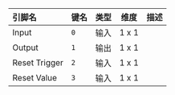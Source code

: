 <!--
DO NOT EDIT THIS FILE DIRECTLY.
This file is generated by tools/comp-docs.js.
All changes will be overwritten by regeneration.
-->

<slot class="model-pins">

| 引脚名 | 键名 | 类型 | 维度 | 描述 |
|:------ |:---- |:----:|:----:|:---- |
| Input | `0` | 输入 | 1 x 1 |  |
| Output | `1` | 输出 | 1 x 1 |  |
| Reset Trigger | `2` | 输入 | 1 x 1 |  |
| Reset Value | `3` | 输入 | 1 x 1 |  |

</slot>
